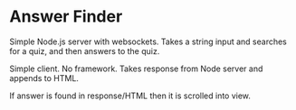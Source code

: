 # Answer Finder

Simple Node.js server with websockets. Takes a string input and searches for a quiz, and then answers to the quiz.

Simple client. No framework. Takes response from Node server and appends to HTML.

If answer is found in response/HTML then it is scrolled into view.

